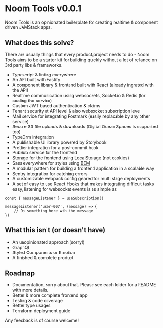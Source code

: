 # Noom Tools v0.0.1

Noom Tools is an opinionated boilerplate for creating realtime & component driven JAMStack apps. 

## What does this solve?

There are usually things that every product/project needs to do - Noom Tools aims to be a starter kit for building quickly without a lot of reliance on 3rd party libs & frameworks. 

- Typescript & linting everywhere
- An API built with Fastify
- A component library & frontend built with React (already ingrated with the API)
- Realtime communication using websockets, Socket.io & Redis (for scaling the service)
- Custom JWT based authentication & claims 
- Tenant security at API level & also websocket subscription level
- Mail service for integrating Postmark (easily replacable by any other service)
- Secure S3 file uploads & downloads (Digital Ocean Spaces is supported too)
- TypeOrm integration
- A publishable UI library powered by Storybook
- Prettier integration for a post-commit hook
- PubSub service for the frontend
- Storage for the frontend using LocalStorage (not cookies)
- Sass everywhere for styles using [BEM](http://getbem.com/)
- A modular pattern for building a frontend application in a scalable way
- Sentry integration for catching errors
- A customizable webpack config geared for multi stage deployments
- A set of easy to use React Hooks that makes integrating difficult tasks easy, listening for websocket events is as simple as:
```
const { messageListener } = useSubscription()

messageListener('user-007', (message) => {
    // Do something here wth the message
})
```  

## What this isn't (or doesn't have)

- An unopinionated approach (sorry!)
- GraphQL
- Styled Components or Emotion
- A finished & complete product

## Roadmap

- Documentation, sorry about that. Please see each folder for a README with more details.
- Better & more complete frontend app
- Testing & code coverage
- Better type usages
- Terraform deployment guide

Any feedback is of course welcome!